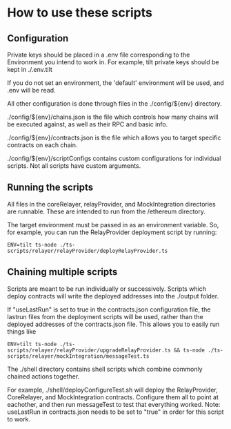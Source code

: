 # How to use these scripts

## Configuration

Private keys should be placed in a .env file corresponding to the Environment you intend to work in. For example, tilt private keys should be kept in ./.env.tilt

If you do not set an environment, the 'default' environment will be used, and .env will be read.

All other configuration is done through files in the ./config/\${env} directory.

./config/\${env}/chains.json is the file which controls how many chains will be executed against, as well as their RPC and basic info.

./config/\${env}/contracts.json is the file which allows you to target specific contracts on each chain.

./config/\${env}/scriptConfigs contains custom configurations for individual scripts. Not all scripts have custom arguments.

## Running the scripts

All files in the coreRelayer, relayProvider, and MockIntegration directories are runnable. These are intended to run from the /ethereum directory.

The target environment must be passed in as an environment variable. So, for example, you can run the RelayProvider deployment script by running:

```
ENV=tilt ts-node ./ts-scripts/relayer/relayProvider/deployRelayProvider.ts
```

## Chaining multiple scripts

Scripts are meant to be run individually or successively. Scripts which deploy contracts will write the deployed addresses into the ./output folder.

If "useLastRun" is set to true in the contracts.json configuration file, the lastrun files from the deployment scripts will be used, rather than the deployed addresses of the contracts.json file. This allows you to easily run things like

```
ENV=tilt ts-node ./ts-scripts/relayer/relayProvider/upgradeRelayProvider.ts && ts-node ./ts-scripts/relayer/mockIntegration/messageTest.ts
```

The ./shell directory contains shell scripts which combine commonly chained actions together.

For example, ./shell/deployConfigureTest.sh will deploy the RelayProvider, CoreRelayer, and MockIntegration contracts. Configure them all to point at eachother, and then run messageTest to test that everything worked. Note: useLastRun in contracts.json needs to be set to "true" in order for this script to work.

